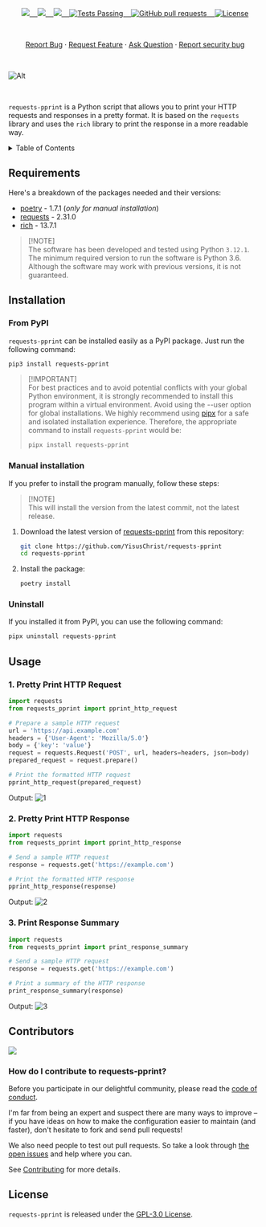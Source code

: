 <p align="center">
    <a href="https://github.com/YisusChrist/requests-pprint/issues">
        <img src="https://img.shields.io/github/issues/YisusChrist/requests-pprint?color=171b20&label=Issues%20%20&logo=gnubash&labelColor=e05f65&logoColor=ffffff">&nbsp;&nbsp;&nbsp;
    </a>
    <a href="https://github.com/YisusChrist/requests-pprint/forks">
        <img src="https://img.shields.io/github/forks/YisusChrist/requests-pprint?color=171b20&label=Forks%20%20&logo=git&labelColor=f1cf8a&logoColor=ffffff">&nbsp;&nbsp;&nbsp;
    </a>
    <a href="https://github.com/YisusChrist/requests-pprint/">
        <img src="https://img.shields.io/github/stars/YisusChrist/requests-pprint?color=171b20&label=Stargazers&logo=octicon-star&labelColor=70a5eb">&nbsp;&nbsp;&nbsp;
    </a>
    <a href="https://github.com/YisusChrist/requests-pprint/actions">
        <img alt="Tests Passing" src="https://github.com/YisusChrist/requests-pprint/actions/workflows/github-code-scanning/codeql/badge.svg">&nbsp;&nbsp;&nbsp;
    </a>
    <a href="https://github.com/YisusChrist/requests-pprint/pulls">
        <img alt="GitHub pull requests" src="https://img.shields.io/github/issues-pr/YisusChrist/requests-pprint?color=0088ff">&nbsp;&nbsp;&nbsp;
    </a>
    <a href="https://opensource.org/license/gpl-2-0/">
        <img alt="License" src="https://img.shields.io/github/license/YisusChrist/requests-pprint?color=0088ff">
    </a>
</p>

<br>

<p align="center">
    <a href="https://github.com/YisusChrist/requests-pprint/issues/new/choose">Report Bug</a>
    ·
    <a href="https://github.com/YisusChrist/requests-pprint/issues/new/choose">Request Feature</a>
    ·
    <a href="https://github.com/YisusChrist/requests-pprint/discussions">Ask Question</a>
    ·
    <a href="https://github.com/YisusChrist/requests-pprint/security/policy#reporting-a-vulnerability">Report security bug</a>
</p>

<br>

![Alt](https://repobeats.axiom.co/api/embed/f0abd941e547c55036eec4b15875c81929581aab.svg "Repobeats analytics image")

<br>

`requests-pprint` is a Python script that allows you to print your HTTP requests and responses in a pretty format. It is based on the `requests` library and uses the `rich` library to print the response in a more readable way.

<details>
<summary>Table of Contents</summary>

- [Requirements](#requirements)
- [Installation](#installation)
  - [From PyPI](#from-pypi)
  - [Manual installation](#manual-installation)
  - [Uninstall](#uninstall)
- [Usage](#usage)
  - [1. Pretty Print HTTP Request](#1-pretty-print-http-request)
  - [2. Pretty Print HTTP Response](#2-pretty-print-http-response)
  - [3. Print Response Summary](#3-print-response-summary)
- [Contributors](#contributors)
  - [How do I contribute to requests-pprint?](#how-do-i-contribute-to-requests-pprint)
- [License](#license)

</details>

## Requirements

Here's a breakdown of the packages needed and their versions:

- [poetry](https://pypi.org/project/poetry) - 1.7.1 (_only for manual installation_)
- [requests](https://pypi.org/project/requests) - 2.31.0
- [rich](https://pypi.org/project/rich) - 13.7.1

> [!NOTE]\
> The software has been developed and tested using Python `3.12.1`. The minimum required version to run the software is Python 3.6. Although the software may work with previous versions, it is not guaranteed.

## Installation

### From PyPI

`requests-pprint` can be installed easily as a PyPI package. Just run the following command:

```bash
pip3 install requests-pprint
```

> [!IMPORTANT]\
> For best practices and to avoid potential conflicts with your global Python environment, it is strongly recommended to install this program within a virtual environment. Avoid using the --user option for global installations. We highly recommend using [pipx](https://pypi.org/project/pipx) for a safe and isolated installation experience. Therefore, the appropriate command to install `requests-pprint` would be:
>
> ```bash
> pipx install requests-pprint
> ```

### Manual installation

If you prefer to install the program manually, follow these steps:

> [!NOTE]\
> This will install the version from the latest commit, not the latest release.

1. Download the latest version of [requests-pprint](https://github.com/YisusChrist/requests-pprint) from this repository:

   ```sh
   git clone https://github.com/YisusChrist/requests-pprint
   cd requests-pprint
   ```

2. Install the package:

   ```sh
   poetry install
   ```

### Uninstall

If you installed it from PyPI, you can use the following command:

```bash
pipx uninstall requests-pprint
```

## Usage

### 1. Pretty Print HTTP Request

```python
import requests
from requests_pprint import pprint_http_request

# Prepare a sample HTTP request
url = 'https://api.example.com'
headers = {'User-Agent': 'Mozilla/5.0'}
body = {'key': 'value'}
request = requests.Request('POST', url, headers=headers, json=body)
prepared_request = request.prepare()

# Print the formatted HTTP request
pprint_http_request(prepared_request)
```

Output:
![1](https://i.imgur.com/VG7rfZq.png)

### 2. Pretty Print HTTP Response

```python
import requests
from requests_pprint import pprint_http_response

# Send a sample HTTP request
response = requests.get('https://example.com')

# Print the formatted HTTP response
pprint_http_response(response)
```

Output:
![2](https://i.imgur.com/uDF8sBk.png)

### 3. Print Response Summary

```python
import requests
from requests_pprint import print_response_summary

# Send a sample HTTP request
response = requests.get('https://example.com')

# Print a summary of the HTTP response
print_response_summary(response)
```

Output:
![3](https://i.imgur.com/BkzCvkB.png)

## Contributors

<a href="https://github.com/YisusChrist/requests-pprint/graphs/contributors"><img src="https://contrib.rocks/image?repo=YisusChrist/requests-pprint" /></a>

### How do I contribute to requests-pprint?

Before you participate in our delightful community, please read the [code of conduct](.github/CODE_OF_CONDUCT.md).

I'm far from being an expert and suspect there are many ways to improve – if you have ideas on how to make the configuration easier to maintain (and faster), don't hesitate to fork and send pull requests!

We also need people to test out pull requests. So take a look through [the open issues](https://github.com/YisusChrist/requests-pprint/issues) and help where you can.

See [Contributing](.github/CONTRIBUTING.md) for more details.

## License

`requests-pprint` is released under the [GPL-3.0 License](https://opensource.org/license/gpl-3-0).
